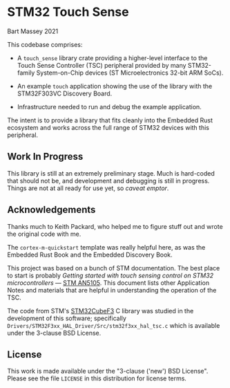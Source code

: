 # STM32 Touch Sense
Bart Massey 2021

This codebase comprises:

* A `touch_sense` library crate providing a higher-level
  interface to the Touch Sense Controller (TSC) peripheral
  provided by many STM32-family System-on-Chip devices (ST
  Microelectronics 32-bit ARM SoCs).

* An example `touch` application showing the use of the
  library with the STM32F303VC Discovery Board.

* Infrastructure needed to run and debug the example
  application.

The intent is to provide a library that fits cleanly into
the Embedded Rust ecosystem and works across the full range
of STM32 devices with this peripheral.

## Work In Progress

This library is still at an extremely preliminary
stage. Much is hard-coded that should not be, and
development and debugging is still in progress. Things are
not at all ready for use yet, so *caveat emptor*.

## Acknowledgements

Thanks much to Keith Packard, who helped me to figure stuff
out and wrote the original code with me.

The `cortex-m-quickstart` template was really helpful here,
as was the Embedded Rust Book and the Embedded Discovery
Book.

This project was based on a bunch of STM documentation.  The
best place to start is probably *Getting started with touch
sensing control on STM32 microcontrollers* —
[STM AN5105](https://www.st.com/resource/en/application_note/dm00445657-getting-started-with-touch-sensing-control-on-stm32-microcontrollers-stmicroelectronics.pdf).
This document lists other Application Notes and materials
that are helpful in understanding the operation of the TSC.

The code from STM's
[STM32CubeF3](https://github.com/STMicroelectronics/STM32CubeF3.git)
C library was studied in the development of this software;
specifically
`Drivers/STM32F3xx_HAL_Driver/Src/stm32f3xx_hal_tsc.c` which
is available under the 3-clause BSD License.

## License

This work is made available under the "3-clause ('new') BSD
License". Please see the file `LICENSE` in this distribution
for license terms.
